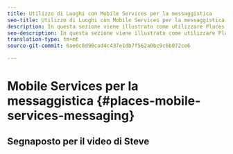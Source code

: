 ```yaml
---
title: Utilizzo di Luoghi con Mobile Services per la messaggistica
seo-title: Utilizzo di Luoghi con Mobile Services per la messaggistica
description: In questa sezione viene illustrato come utilizzare Places con Mobile Services per la messaggistica.
seo-description: In questa sezione viene illustrato come utilizzare Places con Mobile Services per la messaggistica.
translation-type: tm+mt
source-git-commit: 6ae0c8d90cad4c437e1db7f562a0bc9c6b072ce6

---
```



# Mobile Services per la messaggistica {#places-mobile-services-messaging}



## Segnaposto per il video di Steve


